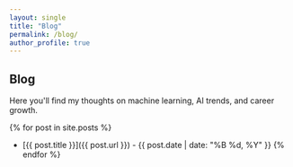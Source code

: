```yaml
---
layout: single
title: "Blog"
permalink: /blog/
author_profile: true
---
```


## Blog

Here you'll find my thoughts on machine learning, AI trends, and career growth.

{% for post in site.posts %}
- [{{ post.title }}]({{ post.url }}) - {{ post.date | date: "%B %d, %Y" }}
{% endfor %}
